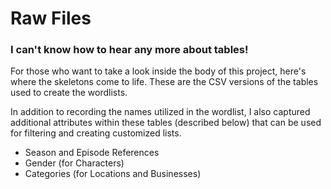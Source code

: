# Raw Files
### I can't know how to hear any more about tables!
<p>For those who want to take a look inside the body of this project, here's where the skeletons come to life. These are the CSV versions of the tables used to create the wordlists.</p>
<p>In addition to recording the names utilized in the wordlist, I also captured additional attributes within these tables (described below) that can be used for filtering and creating customized lists.</p>

- Season and Episode References
- Gender (for Characters)
- Categories (for Locations and Businesses)